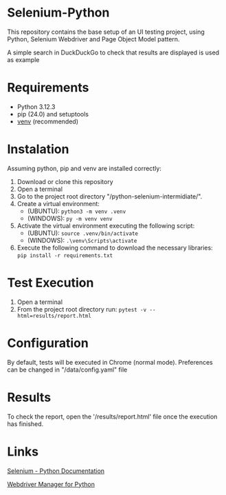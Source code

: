 # Selenium-Python

This repository contains the base setup of an UI testing project,
using Python, Selenium Webdriver and Page Object Model pattern.

A simple search in DuckDuckGo to check that results are displayed is used as example

# Requirements

* Python 3.12.3
* pip (24.0) and setuptools
* [venv](<https://packaging.python.org/guides/installing-using-pip-and-virtual-environments/>) (recommended)

# Instalation

Assuming python, pip and venv are installed correctly:

1. Download or clone this repository 
2. Open a terminal
3. Go to the project root directory "/python-selenium-intermidiate/".
4. Create a virtual environment: 
   - (UBUNTU): `python3 -m venv .venv`
   - (WINDOWS): `py -m venv venv`
5. Activate the virtual environment executing the following script: 
   - (UBUNTU): `source .venv/bin/activate`
   - (WINDOWS): `.\venv\Scripts\activate`
6. Execute the following command to download the necessary libraries:  `pip install -r requirements.txt`


# Test Execution

1. Open a terminal
2. From the project root directory run: `pytest -v --html=results/report.html`

# Configuration

By default, tests will be executed in Chrome (normal mode). Preferences can be changed in "/data/config.yaml" file

# Results

To check the report, open the '/results/report.html' file once the execution has finished.


# Links
   
   [Selenium - Python Documentation](<https://selenium-python.readthedocs.io/>)
   
   [Webdriver Manager for Python](<https://github.com/SergeyPirogov/webdriver_manager>)
   
   
